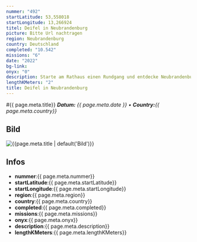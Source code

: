 ```yaml
---
nummer: "492"
startLatitude: 53,558018
startLongitude: 13,266924
titel: Deifel in Neubrandenburg
picture: Bitte Url nachtragen
region: Neubrandenburg
country: Deutschland
completed: "10.542"
missions: "6"
date: "2022"
bg-link: 
onyx: "0"
description: Starte am Rathaus einen Rundgang und entdecke Neubrandenburg. Auf deinem Abenteuer entdeckst du Sehenswürdigkeiten und historische Orte. Die Runde endet auf dem Marktplatz
lengthKMeters: "2"
title: Deifel in Neubrandenburg
---
```


#{{ page.meta.title}}
_**Datum:** {{ page.meta.date }} • **Country:**{{ page.meta.country}}_

## Bild
![{{page.meta.title | default('Bild')}}]({{page.meta.picture}})

## Infos
- **nummer**:{{ page.meta.nummer}}
- **startLatitude**:{{ page.meta.startLatitude}}
- **startLongitude**:{{ page.meta.startLongitude}}
- **region**:{{ page.meta.region}}
- **country**:{{ page.meta.country}}
- **completed**:{{ page.meta.completed}}
- **missions**:{{ page.meta.missions}}
- **onyx**:{{ page.meta.onyx}}
- **description**:{{ page.meta.description}}
- **lengthKMeters**:{{ page.meta.lengthKMeters}}

